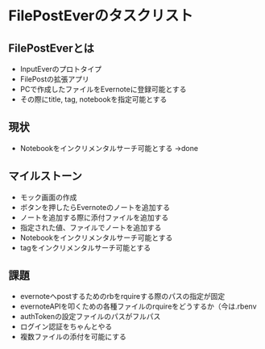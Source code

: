 # FilePostEverのタスクリスト

## FilePostEverとは
* InputEverのプロトタイプ
* FilePostの拡張アプリ
* PCで作成したファイルをEvernoteに登録可能とする
* その際にtitle, tag, notebookを指定可能とする

## 現状
* Notebookをインクリメンタルサーチ可能とする
->done

## マイルストーン
* モック画面の作成
* ボタンを押したらEvernoteのノートを追加する
* ノートを追加する際に添付ファイルを追加する
* 指定された値、ファイルでノートを追加する
* Notebookをインクリメンタルサーチ可能とする
* tagをインクリメンタルサーチ可能とする

## 課題
* evernoteへpostするためのrbをrquireする際のパスの指定が固定
* evernoteAPIを叩くための各種ファイルのrquireをどうするか（今は.rbenv
* authTokenの設定ファイルのパスがフルパス
* ログイン認証をちゃんとやる
* 複数ファイルの添付を可能にする
